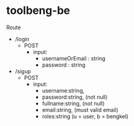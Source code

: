 # toolbeng-be

Route
- /login
  - POST
    - input:
      - usernameOrEmail : string
      - password : string
- /sigup
  - POST
    - input:
      - username:string, 
      - password:string, (not null)
      - fullname:string, (not null)
      - email:string, (must valid email)
      - roles:string (u = user, b = bengkel)
